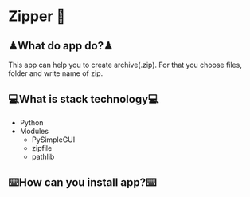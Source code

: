 # Zipper 📩
## ♟What do app do?♟
This app can help you to create archive(.zip). For that you choose files, folder and write name of zip. 

## 💻What is stack technology💻
* Python 
* Modules 
    * PySimpleGUI
    * zipfile
    * pathlib

## ⌨️How can you install app?⌨️
